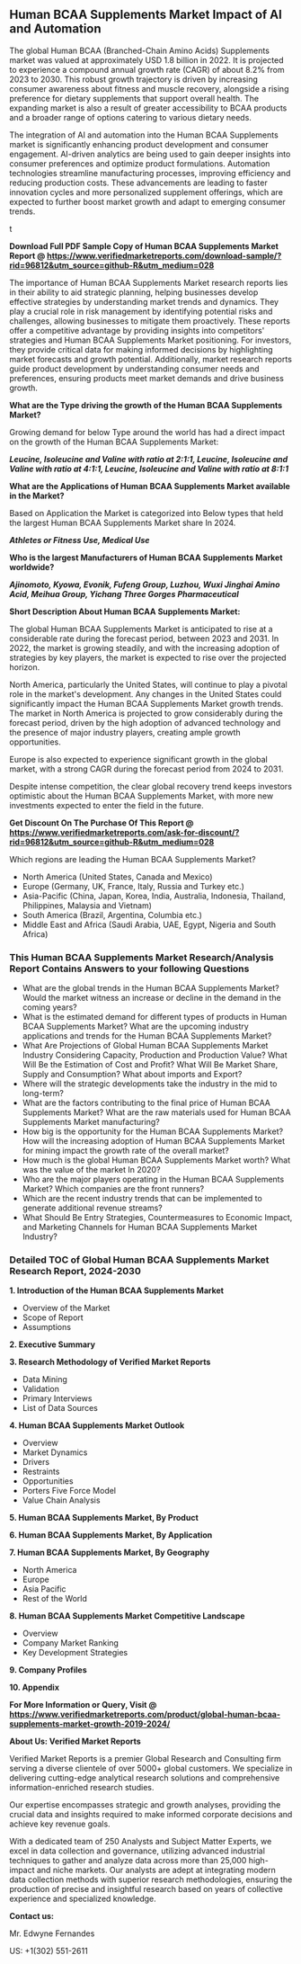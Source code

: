 <h2>Human BCAA Supplements Market Impact of AI and Automation</h2><p>The global Human BCAA (Branched-Chain Amino Acids) Supplements market was valued at approximately USD 1.8 billion in 2022. It is projected to experience a compound annual growth rate (CAGR) of about 8.2% from 2023 to 2030. This robust growth trajectory is driven by increasing consumer awareness about fitness and muscle recovery, alongside a rising preference for dietary supplements that support overall health. The expanding market is also a result of greater accessibility to BCAA products and a broader range of options catering to various dietary needs.</p><p>The integration of AI and automation into the Human BCAA Supplements market is significantly enhancing product development and consumer engagement. AI-driven analytics are being used to gain deeper insights into consumer preferences and optimize product formulations. Automation technologies streamline manufacturing processes, improving efficiency and reducing production costs. These advancements are leading to faster innovation cycles and more personalized supplement offerings, which are expected to further boost market growth and adapt to emerging consumer trends.</p>t</p><p id="" class=""><strong>Download Full PDF Sample Copy of Human BCAA Supplements Market Report @ <a href="https://www.verifiedmarketreports.com/download-sample/?rid=96812&utm_source=github-R&utm_medium=028" target="_blank">https://www.verifiedmarketreports.com/download-sample/?rid=96812&utm_source=github-R&utm_medium=028</a></strong></p><p>The importance of&nbsp;Human BCAA Supplements Market research reports lies in their ability to aid strategic planning, helping businesses develop effective strategies by understanding market trends and dynamics. They play a crucial role in risk management by identifying potential risks and challenges, allowing businesses to mitigate them proactively. These reports offer a competitive advantage by providing insights into competitors' strategies and Human BCAA Supplements Market positioning. For investors, they provide critical data for making informed decisions by highlighting market forecasts and growth potential. Additionally, market research reports guide product development by understanding consumer needs and preferences, ensuring products meet market demands and drive business growth.</p><p><strong>What are the&nbsp;Type driving the growth of the Human BCAA Supplements Market?</strong></p><p id="" class="">Growing demand for below Type around the world has had a direct impact on the growth of the Human BCAA Supplements Market:</p><em><strong>Leucine, Isoleucine and Valine with ratio at 2:1:1, Leucine, Isoleucine and Valine with ratio at 4:1:1, Leucine, Isoleucine and Valine with ratio at 8:1:1</strong></em></p><strong>What are the&nbsp;Applications&nbsp;of Human BCAA Supplements Market available in the Market?</strong></p><p id="" class="">Based on Application the Market is categorized into Below types that held the largest Human BCAA Supplements Market share In 2024.</p><em><strong>Athletes or Fitness Use, Medical Use</strong></em></p><strong>Who is the largest Manufacturers of Human BCAA Supplements Market worldwide?</strong></p><p><em><strong>Ajinomoto, Kyowa, Evonik, Fufeng Group, Luzhou, Wuxi Jinghai Amino Acid, Meihua Group, Yichang Three Gorges Pharmaceutical</strong></em></p><p id="" class=""><strong>Short Description About Human BCAA Supplements Market:</strong></p><p>The global Human BCAA Supplements Market is anticipated to rise at a considerable rate during the forecast period, between 2023 and 2031. In 2022, the market is growing steadily, and with the increasing adoption of strategies by key players, the market is expected to rise over the projected horizon.</p><p>North America, particularly the United States, will continue to play a pivotal role in the market's development. Any changes in the United States could significantly impact the Human BCAA Supplements Market growth trends. The market in North America is projected to grow considerably during the forecast period, driven by the high adoption of advanced technology and the presence of major industry players, creating ample growth opportunities.</p><p>Europe is also expected to experience significant growth in the global market, with a strong CAGR during the forecast period from 2024 to 2031.</p><p>Despite intense competition, the clear global recovery trend keeps investors optimistic about the Human BCAA Supplements Market, with more new investments expected to enter the field in the future.</p><p id="" class=""><strong>Get Discount On The Purchase Of This Report @ <a href="https://www.verifiedmarketreports.com/ask-for-discount/?rid=96812&utm_source=github-R&utm_medium=028" target="_blank">https://www.verifiedmarketreports.com/ask-for-discount/?rid=96812&utm_source=github-R&utm_medium=028</a></strong></p>Which regions are leading the Human BCAA Supplements Market?</p><ul><li>North America (United States, Canada and Mexico)</li><li>Europe (Germany, UK, France, Italy, Russia and Turkey etc.)</li><li>Asia-Pacific (China, Japan, Korea, India, Australia, Indonesia, Thailand, Philippines, Malaysia and Vietnam)</li><li>South America (Brazil, Argentina, Columbia etc.)</li><li>Middle East and Africa (Saudi Arabia, UAE, Egypt, Nigeria and South Africa)</li></ul><h3 id="" class="">This Human BCAA Supplements Market Research/Analysis Report Contains Answers to your following Questions</h3><ul><li>What are the global trends in the Human BCAA Supplements Market? Would the market witness an increase or decline in the demand in the coming years?</li><li>What is the estimated demand for different types of products in Human BCAA Supplements Market? What are the upcoming industry applications and trends for the Human BCAA Supplements Market?</li><li>What Are Projections of Global Human BCAA Supplements Market Industry Considering Capacity, Production and Production Value? What Will Be the Estimation of Cost and Profit? What Will Be Market Share, Supply and Consumption? What about imports and Export?</li><li>Where will the strategic developments take the industry in the mid to long-term?</li><li>What are the factors contributing to the final price of Human BCAA Supplements Market? What are the raw materials used for Human BCAA Supplements Market manufacturing?</li><li>How big is the opportunity for the Human BCAA Supplements Market? How will the increasing adoption of Human BCAA Supplements Market for mining impact the growth rate of the overall market?</li><li>How much is the global Human BCAA Supplements Market worth? What was the value of the market In 2020?</li><li>Who are the major players operating in the Human BCAA Supplements Market? Which companies are the front runners?</li><li>Which are the recent industry trends that can be implemented to generate additional revenue streams?</li><li>What Should Be Entry Strategies, Countermeasures to Economic Impact, and Marketing Channels for Human BCAA Supplements Market Industry?</li></ul><h3 id="" class="">Detailed TOC of Global Human BCAA Supplements Market Research Report, 2024-2030</h3><p id="" class=""><strong>1. Introduction of the Human BCAA Supplements Market</strong></p><ul><li>Overview of the Market</li><li>Scope of Report</li><li>Assumptions</li></ul><p id="" class=""><strong>2. Executive Summary</strong></p><p id="" class=""><strong>3. Research Methodology of Verified Market Reports</strong></p><ul><li>Data Mining</li><li>Validation</li><li>Primary Interviews</li><li>List of Data Sources</li></ul><p id="" class=""><strong>4. Human BCAA Supplements Market Outlook</strong></p><ul><li>Overview</li><li>Market Dynamics</li><li>Drivers</li><li>Restraints</li><li>Opportunities</li><li>Porters Five Force Model</li><li>Value Chain Analysis</li></ul><p id="" class=""><strong>5. Human BCAA Supplements Market, By Product</strong></p><p id="" class=""><strong>6. Human BCAA Supplements Market, By Application</strong></p><p id="" class=""><strong>7. Human BCAA Supplements Market, By Geography</strong></p><ul><li>North America</li><li>Europe</li><li>Asia Pacific</li><li>Rest of the World</li></ul><p id="" class=""><strong>8. Human BCAA Supplements Market Competitive Landscape</strong></p><ul><li>Overview</li><li>Company Market Ranking</li><li>Key Development Strategies</li></ul><p id="" class=""><strong>9. Company Profiles</strong></p><p id="" class=""><strong>10. Appendix</strong></p><p id="" class=""><strong>For More Information or Query, Visit @ <a href="https://www.verifiedmarketreports.com/product/global-human-bcaa-supplements-market-growth-2019-2024/" target="_blank">https://www.verifiedmarketreports.com/product/global-human-bcaa-supplements-market-growth-2019-2024/</a></strong></p><p id="" class=""><strong>About Us: Verified Market Reports</strong></p><p id="" class="">Verified Market Reports is a premier Global Research and Consulting firm serving a diverse clientele of over 5000+ global customers. We specialize in delivering cutting-edge analytical research solutions and comprehensive information-enriched research studies.</p><p id="" class="">Our expertise encompasses strategic and growth analyses, providing the crucial data and insights required to make informed corporate decisions and achieve key revenue goals.</p><p id="" class="">With a dedicated team of 250 Analysts and Subject Matter Experts, we excel in data collection and governance, utilizing advanced industrial techniques to gather and analyze data across more than 25,000 high-impact and niche markets. Our analysts are adept at integrating modern data collection methods with superior research methodologies, ensuring the production of precise and insightful research based on years of collective experience and specialized knowledge.</p><p id="" class=""><strong>Contact us:</strong></p><p id="" class="">Mr. Edwyne Fernandes</p><p id="" class="">US: +1(302) 551-2611</p>